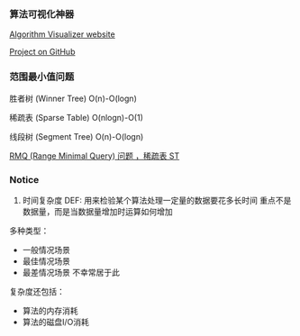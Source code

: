 ### 算法可视化神器
[Algorithm Visualizer website](http://algo-visualizer.jasonpark.me/#path=backtracking/n_queens/n_queens)

[Project on GitHub](https://github.com/parkjs814/AlgorithmVisualizer)


### 范围最小值问题
胜者树 (Winner Tree) O(n)-O(logn)

稀疏表 (Sparse Table) O(nlogn)-O(1)

线段树 (Segment Tree) O(n)-O(logn)

[RMQ (Range Minimal Query) 问题 ，稀疏表 ST](http://www.cnblogs.com/549294286/p/3780794.html)

### Notice
1. 时间复杂度
DEF: 用来检验某个算法处理一定量的数据要花多长时间
重点不是数据量，而是当数据量增加时运算如何增加

多种类型：
- 一般情况场景
- 最佳情况场景
- 最差情况场景    不幸常居于此

复杂度还包括：
- 算法的内存消耗
- 算法的磁盘I/O消耗

